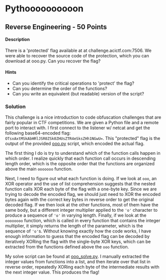 # Pythoooooooooon

## Reverse Engineering - 50 Points

#### Description

There is a 'protected' flag available at at challenge.acictf.com:7506.
We were able to recover the source code of the protection, which you can
download at ooo.py. Can you recover the flag?

#### Hints

- Can you identify the critical operations to 'protect' the flag?
- Can you determine the order of the functions?
- Can you write an equivalent (but readable) version of the script?

### Solution 

This challenge is a nice introduction to code obfuscation challenges that are
fairly popular in CTF competitions. We are given a Python file and a remote
port to interact with. I first connect to the listener w/ netcat and get the
following base64-encoded flag: `OTsxAxtMSkAbHRlJSR0ZSk0ZHUsZTR4eSksZHh1NGwU=`.
This "protected" flag is the output of the provided [ooo.py](ooo.py) script,
which encoded the actual flag.

The first thing I do is try to understand which of the function calls happen in 
which order. I realize quickly that each function call occurs in descending 
length order, which is the opposite order that the functions are organized 
above the main `ooooooo` function.

Next, I need to figure out what each function is doing. If we look at `ooo`, an 
XOR operator and the use of list comprehension suggests that the nested function
calls XOR each byte of the flag with a one-byte key. Since we are trying to
decode the encoded flag, we should just need to XOR the encoded bytes again with
the correct key bytes in reverse order to get the original decoded flag. If we
then look at the other functions, most of them have the same body, but a
different integer multiplier applied to the `'o'` character to produce a sequence
of `'o'` in varying length. Finally, if we look at the `oooooooo` function, which
is called in every function that contains the integer multiplier, it simply
returns the length of the parameter, which is the sequence of `'o'`s. Without
knowing exactly how the code works, I have enough information to guess that the
encoded flag can be decoded by iteratively XORing the flag with the single-byte
XOR keys, which can be extracted from the functions defined above the `ooo`
function.

My solve script can be found at [ooo_solve.py](ooo_solve.py). I manually
extracted the integer values from functions into a list, and then iterate over
that list in reverse order, repeatedly XORing each byte of the intermediate results
with the next integer value. This produces the flag!
